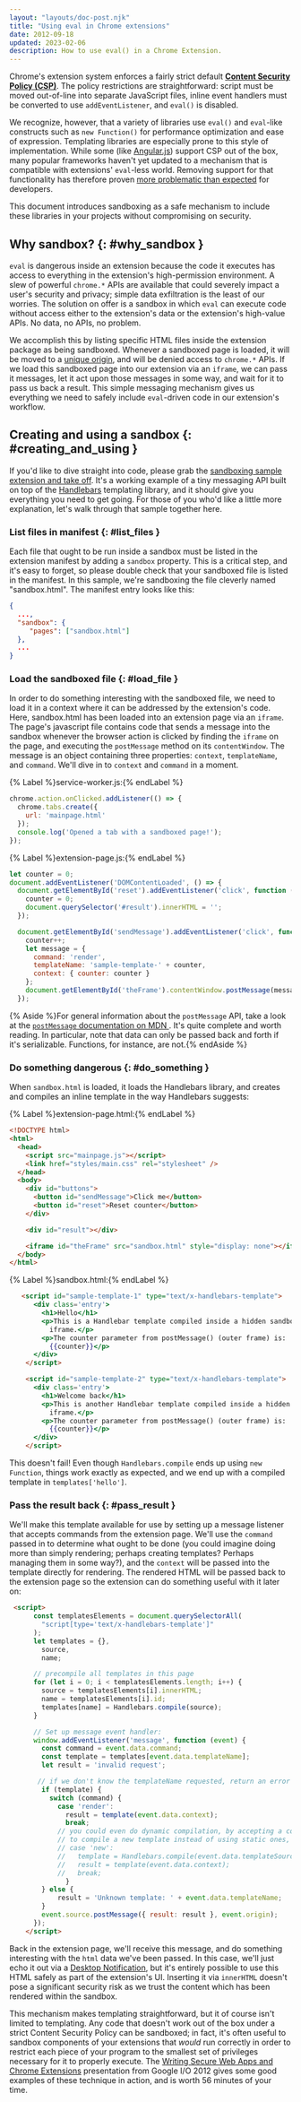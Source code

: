 ```yaml
---
layout: "layouts/doc-post.njk"
title: "Using eval in Chrome extensions"
date: 2012-09-18
updated: 2023-02-06
description: How to use eval() in a Chrome Extension.
---
```



Chrome's extension system enforces a fairly strict default [**Content Security Policy (CSP)**][1].
The policy restrictions are straightforward: script must be moved out-of-line into separate
JavaScript files, inline event handlers must be converted to use `addEventListener`, and `eval()` is
disabled.

We recognize, however, that a variety of libraries use `eval()` and `eval`\-like constructs such as
`new Function()` for performance optimization and ease of expression. Templating libraries are
especially prone to this style of implementation. While some (like [Angular.js][3]) support CSP out
of the box, many popular frameworks haven't yet updated to a mechanism that is compatible with
extensions' `eval`\-less world. Removing support for that functionality has therefore proven [more
problematic than expected][4] for developers.

This document introduces sandboxing as a safe mechanism to include these libraries in your projects
without compromising on security.

## Why sandbox? {: #why_sandbox }

`eval` is dangerous inside an extension because the code it executes has access to everything in the
extension's high-permission environment. A slew of powerful `chrome.*` APIs are available that could
severely impact a user's security and privacy; simple data exfiltration is the least of our worries.
The solution on offer is a sandbox in which `eval` can execute code without access either to the
extension's data or the extension's high-value APIs. No data, no APIs, no problem.

We accomplish this by listing specific HTML files inside the extension package as being sandboxed.
Whenever a sandboxed page is loaded, it will be moved to a [unique origin][5], and will be denied
access to `chrome.*` APIs. If we load this sandboxed page into our extension via an `iframe`, we can
pass it messages, let it act upon those messages in some way, and wait for it to pass us back a
result. This simple messaging mechanism gives us everything we need to safely include `eval`\-driven
code in our extension's workflow.

## Creating and using a sandbox {: #creating_and_using }

If you'd like to dive straight into code, please grab the [sandboxing sample extension and take
off][6]. It's a working example of a tiny messaging API built on top of the [Handlebars][7]
templating library, and it should give you everything you need to get going. For those of you who'd
like a little more explanation, let's walk through that sample together here.

### List files in manifest {: #list_files }

Each file that ought to be run inside a sandbox must be listed in the extension manifest by adding a
`sandbox` property. This is a critical step, and it's easy to forget, so please double check that
your sandboxed file is listed in the manifest. In this sample, we're sandboxing the file cleverly
named "sandbox.html". The manifest entry looks like this:

```json
{
  ...,
  "sandbox": {
     "pages": ["sandbox.html"]
  },
  ...
}
```

### Load the sandboxed file {: #load_file }

In order to do something interesting with the sandboxed file, we need to load it in a context where
it can be addressed by the extension's code. Here, sandbox.html has been loaded into
an extension page via an `iframe`. The page's javascript file contains code that sends a message 
into the sandbox whenever the browser action is clicked by finding the `iframe`
on the page, and executing the `postMessage` method on its `contentWindow`. The message is an object
containing three properties: `context`, `templateName`, and `command`. We'll dive in to `context` and `command` in a moment.

{% Label %}service-worker.js:{% endLabel %}

```js
chrome.action.onClicked.addListener(() => {
  chrome.tabs.create({
    url: 'mainpage.html'
  });
  console.log('Opened a tab with a sandboxed page!');
});
```

{% Label %}extension-page.js:{% endLabel %}

```js
let counter = 0;
document.addEventListener('DOMContentLoaded', () => {
  document.getElementById('reset').addEventListener('click', function () {
    counter = 0;
    document.querySelector('#result').innerHTML = '';
  });

  document.getElementById('sendMessage').addEventListener('click', function () {
    counter++;
    let message = {
      command: 'render',
      templateName: 'sample-template-' + counter,
      context: { counter: counter }
    };
    document.getElementById('theFrame').contentWindow.postMessage(message, '*');
  });
```

{% Aside %}For general information about the <code>postMessage</code> API, take a look at the <a href="https://developer.mozilla.org/en/DOM/window.postMessage"><code>postMessage</code> documentation on MDN </a>. It's quite complete and worth reading. In particular, note that data can only be passed back and forth if it's serializable. Functions, for instance, are not.{% endAside %}

### Do something dangerous {: #do_something }

When `sandbox.html` is loaded, it loads the Handlebars library, and creates and compiles an inline
template in the way Handlebars suggests:

{% Label %}extension-page.html:{% endLabel %}

```html
<!DOCTYPE html>
<html>
  <head>
    <script src="mainpage.js"></script>
    <link href="styles/main.css" rel="stylesheet" />
  </head>
  <body>
    <div id="buttons">
      <button id="sendMessage">Click me</button>
      <button id="reset">Reset counter</button>
    </div>

    <div id="result"></div>

    <iframe id="theFrame" src="sandbox.html" style="display: none"></iframe>
  </body>
</html>
```
{% Label %}sandbox.html:{% endLabel %}

```html
   <script id="sample-template-1" type="text/x-handlebars-template">
      <div class='entry'>
        <h1>Hello</h1>
        <p>This is a Handlebar template compiled inside a hidden sandboxed
          iframe.</p>
        <p>The counter parameter from postMessage() (outer frame) is:
          {{counter}}</p>
      </div>
    </script>

    <script id="sample-template-2" type="text/x-handlebars-template">
      <div class='entry'>
        <h1>Welcome back</h1>
        <p>This is another Handlebar template compiled inside a hidden sandboxed
          iframe.</p>
        <p>The counter parameter from postMessage() (outer frame) is:
          {{counter}}</p>
      </div>
    </script>
```

This doesn't fail! Even though `Handlebars.compile` ends up using `new Function`, things work
exactly as expected, and we end up with a compiled template in `templates['hello']`.

### Pass the result back {: #pass_result }

We'll make this template available for use by setting up a message listener that accepts commands
from the extension page. We'll use the `command` passed in to determine what ought to be done (you could
imagine doing more than simply rendering; perhaps creating templates? Perhaps managing them in some
way?), and the `context` will be passed into the template directly for rendering. The rendered HTML
will be passed back to the extension page so the extension can do something useful with it later on:

```html
 <script>
      const templatesElements = document.querySelectorAll(
        "script[type='text/x-handlebars-template']"
      );
      let templates = {},
        source,
        name;

      // precompile all templates in this page
      for (let i = 0; i < templatesElements.length; i++) {
        source = templatesElements[i].innerHTML;
        name = templatesElements[i].id;
        templates[name] = Handlebars.compile(source);
      }

      // Set up message event handler:
      window.addEventListener('message', function (event) {
        const command = event.data.command;
        const template = templates[event.data.templateName];
        let result = 'invalid request';

       // if we don't know the templateName requested, return an error message
        if (template) {
          switch (command) {
            case 'render':
              result = template(event.data.context);
              break;
            // you could even do dynamic compilation, by accepting a command
            // to compile a new template instead of using static ones, for example:
            // case 'new':
            //   template = Handlebars.compile(event.data.templateSource);
            //   result = template(event.data.context);
            //   break;
              }
        } else {
            result = 'Unknown template: ' + event.data.templateName;
        }
        event.source.postMessage({ result: result }, event.origin);
      });
    </script>
```

Back in the extension page, we'll receive this message, and do something interesting with the `html`
data we've been passed. In this case, we'll just echo it out via a [Desktop Notification][13], but
it's entirely possible to use this HTML safely as part of the extension's UI. Inserting it via
`innerHTML` doesn't pose a significant security risk as we trust the content which has been rendered
within the sandbox.

This mechanism makes templating straightforward, but it of course isn't limited to templating. Any
code that doesn't work out of the box under a strict Content Security Policy can be sandboxed; in
fact, it's often useful to sandbox components of your extensions that _would_ run correctly in order
to restrict each piece of your program to the smallest set of privileges necessary for it to
properly execute. The [Writing Secure Web Apps and Chrome Extensions][14] presentation from Google
I/O 2012 gives some good examples of these technique in action, and is worth 56 minutes of your
time.

[1]: /docs/extensions/mv3/manifest/content_security_policy/#default-policy
[2]: /docs/extensions/mv3/contentSecurityPolicy
[3]: https://angularjs.org/
[4]: https://crbug.com/107538
[5]: https://www.whatwg.org/specs/web-apps/current-work/multipage/origin-0.html#sandboxed-origin-browsing-context-flag
[6]: https://github.com/GoogleChrome/chrome-extensions-samples/tree/main/api-samples/sandbox/sandbox
[7]: https://handlebarsjs.com
[8]: /docs/extensions/examples/howto/sandbox/sandbox.html
[9]: /docs/extensions/mv3/event_pages
[10]: /docs/extensions/examples/howto/sandbox/eventpage.html
[11]: /docs/extensions/examples/howto/sandbox/eventpage.js
[12]: https://developer.mozilla.org/en/DOM/window.postMessage
[13]: /docs/extensions/mv3/desktop_notifications
[14]: https://www.youtube.com/watch?v=GBxv8SaX0gg
